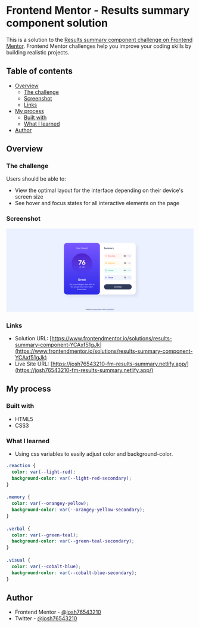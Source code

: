 # Frontend Mentor - Results summary component solution

This is a solution to the [Results summary component challenge on Frontend Mentor](https://www.frontendmentor.io/challenges/results-summary-component-CE_K6s0maV). Frontend Mentor challenges help you improve your coding skills by building realistic projects.

## Table of contents

- [Overview](#overview)
  - [The challenge](#the-challenge)
  - [Screenshot](#screenshot)
  - [Links](#links)
- [My process](#my-process)
  - [Built with](#built-with)
  - [What I learned](#what-i-learned)
- [Author](#author)

## Overview

### The challenge

Users should be able to:

- View the optimal layout for the interface depending on their device's screen size
- See hover and focus states for all interactive elements on the page

### Screenshot

![](./assets/images/screenshot.png)

### Links

- Solution URL: [https://www.frontendmentor.io/solutions/results-summary-component-YCAxf51gJk](https://www.frontendmentor.io/solutions/results-summary-component-YCAxf51gJk)
- Live Site URL: [https://josh76543210-fm-results-summary.netlify.app/](https://josh76543210-fm-results-summary.netlify.app/)

## My process

### Built with

- HTML5
- CSS3

### What I learned

- Using css variables to easily adjust color and background-color.

```css
.reaction {
  color: var(--light-red);
  background-color: var(--light-red-secondary);
}

.memory {
  color: var(--orangey-yellow);
  background-color: var(--orangey-yellow-secondary);
}

.verbal {
  color: var(--green-teal);
  background-color: var(--green-teal-secondary);
}

.visual {
  color: var(--cobalt-blue);
  background-color: var(--cobalt-blue-secondary);
}
```

## Author

- Frontend Mentor - [@josh76543210](https://www.frontendmentor.io/profile/josh76543210)
- Twitter - [@josh76543210](https://www.twitter.com/josh76543210)
